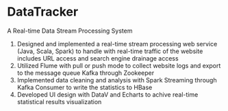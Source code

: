 # DataTracker
A Real-time Data Stream Processing System
1. Designed and implemented a real-time stream processing web service (Java, Scala, Spark) to handle with real-time traffic of the website includes URL access and search engine drainage access
2. Utilized Flume with pull or push mode to collect website logs and export to the message queue Kafka through Zookeeper
3. Implemented data cleaning and analysis with Spark Streaming through Kafka Consumer to write the statistics to HBase
4. Developed UI design with DataV and Echarts to achive real-time statistical results visualization
